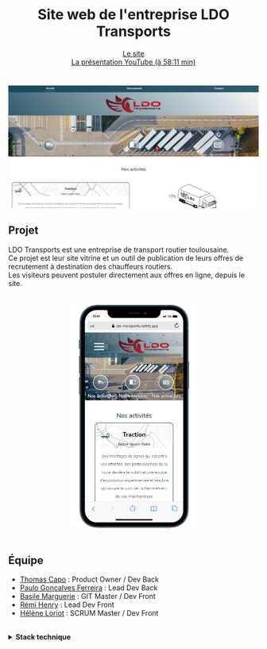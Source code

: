 <div align="center">

# Site web de l'entreprise LDO Transports

[Le site](https://ldo-transports.netlify.app)  
[La présentation YouTube (à 58:11 min)](https://www.youtube.com/watch?v=2S5FSWNPA5g)

</div>

#
<div align="center">
<img src="screenshots/LDOdesktopVue.png">
</div>

## Projet
LDO Transports est une entreprise de transport routier toulousaine.  
Ce projet est leur site vitrine et un outil de publication de leurs offres de recrutement à destination des chauffeurs routiers.  
Les visiteurs peuvent postuler directement aux offres en ligne, depuis le site.

<br />

<div align="center">
<img src="screenshots/LDOmobileVue.png" width=250px>
</div>

<br />

## Équipe

* [Thomas Capo](https://github.com/Neemko) : Product Owner / Dev Back
* [Paulo Goncalves Ferreira](https://github.com/Paulo-GF) : Lead Dev Back
* [Basile Marguerie](https://github.com/OdinAsgard) : GIT Master / Dev Front
* [Rémi Henry](https://github.com/RemiHENRY0117) : Lead Dev Front
* [Hélène Loriot](https://github.com/HeleneLoriot) : SCRUM Master / Dev Front

<br />

<details> <summary><strong>Stack technique</strong> </summary>

### Gestion de projet

* Github Projects
* Git/Github pour la partie versionning et collaboration
* Architecture MVC
* Méthode AGILE

### Front-end

* React
* Sass
* React icons
* React Quill
* Axios

### Back-end

**Base de donnée** :

* Postgresql / SQL

**Migration et versionning de BDD** :

* Sqitch

**API** :

* Node.js
* Express
* Nodemailer
* Multer

**Sécurité et validation de données**

* Json Web Token
* Sanitize-html
* Cors
* Bcrypt
* Joi (pour la validation et la description de schémas d'objets)

</details>
